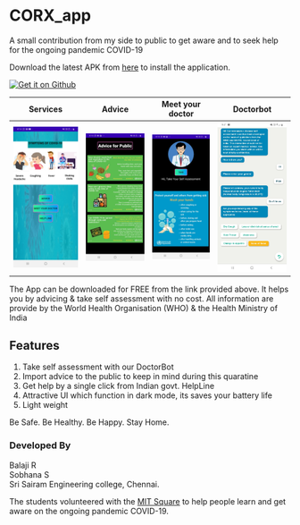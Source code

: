 # CORX_app
A small contribution from my side to public to get aware and to seek help for the ongoing pandemic COVID-19

Download the latest APK from [here](https://github.com/Balaji-star/CORX_app/releases/download/v2.0/COR_X.apk) to install the application.

<td align="center"><a href="https://github.com/Balaji-star/CORX_app/releases/download/v2.0/COR_X.apk"><img src="https://user-images.githubusercontent.com/663460/26973090-f8fdc986-4d14-11e7-995a-e7c5e79ed925.png" alt="Get it on Github" height="68"></a></td>


Services | Advice  | Meet your doctor | Doctorbot
:-------------------------:|:-------------------------:|:-------------------------:|:-------------------------:
![image](https://github.com/Balaji-star/CORX_app/blob/master/home.jpg)  |  ![image](https://github.com/Balaji-star/CORX_app/blob/master/advice.jpg) |  ![image](https://github.com/Balaji-star/CORX_app/blob/master/Doctor.jpg) |  ![image](https://github.com/Balaji-star/CORX_app/blob/master/chatbot.jpg)


The App can be downloaded for FREE from the link provided above. It helps you by advicing & take self assessment with no cost. All information are provide by the World Health Organisation (WHO) & the Health Ministry of India 
## Features
1. Take self assessment with our DoctorBot
2. Import advice to the public to keep in mind during this quaratine
3. Get help by a single click from Indian govt. HelpLine
4. Attractive UI which function in dark mode, its saves your battery life
5. Light weight

Be Safe. Be Healthy. Be Happy. Stay Home.

### Developed By
Balaji R\
Sobhana S\
Sri Sairam Engineering college, Chennai.

The students volunteered with the [MIT Square](https://www.mitsquare.com) to help people learn and get aware on the ongoing pandemic COVID-19.

